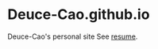 # Deuce-Cao.github.io
Deuce-Cao's personal site
See [resume](https://https://deuce-cao.github.io/Hongqing_Cao_s_Resume.pdf).